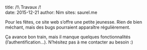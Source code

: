title: /!\ Travaux /!\
date: 2015-12-21
author: Nim
sites: saurel.me

Pour les fêtes, ce site web s’offre une petite jeunesse. Rien de bien méchant, mais des bugs pourraient apparaître régulièrement.

Ça avance bon train, mais il manque quelques fonctionnalités (l’authentification…). N’hésitez pas à me contacter au besoin :)
